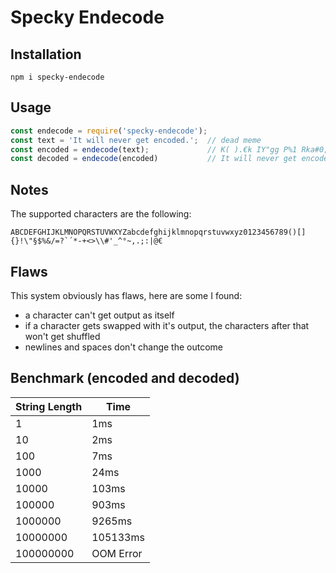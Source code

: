 # Specky Endecode

## Installation
```
npm i specky-endecode
```

## Usage
```js
const endecode = require('specky-endecode');
const text = 'It will never get encoded.';  // dead meme
const encoded = endecode(text);             // K( ).€k IY"gg P%1 Rka#0;-T
const decoded = endecode(encoded)           // It will never get encoded.
```

## Notes

The supported characters are the following:
```
ABCDEFGHIJKLMNOPQRSTUVWXYZabcdefghijklmnopqrstuvwxyz0123456789()[]{}!\"§$%&/=?`´*-+<>\\#'_^°~,.;:|@€
```

## Flaws

This system obviously has flaws, here are some I found:
- a character can't get output as itself
- if a character gets swapped with it's output, the characters after that won't get shuffled
- newlines and spaces don't change the outcome


## Benchmark (encoded and decoded)
| String Length | Time      |
|---------------|-----------|
| 1             | 1ms       |
| 10            | 2ms       |
| 100           | 7ms       |
| 1000          | 24ms      |
| 10000         | 103ms     |
| 100000        | 903ms     |
| 1000000       | 9265ms    |
| 10000000      | 105133ms  |
| 100000000     | OOM Error |
